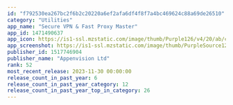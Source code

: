 ```yaml
---
id: "f792530ea267bc2f6b2c20220a6ef2afa6df4f8f7a4bc469624c88a69de26510"
category: "Utilities"
app_name: "Secure VPN & Fast Proxy Master"
app_id: 1471490637
app_icon: https://is1-ssl.mzstatic.com/image/thumb/Purple126/v4/20/ab/cb/20abcb57-70b3-537a-bfbc-c68d65f95f9b/AppIcon-1x_U007emarketing-0-0-0-7-0-0-85-220.png/1024x1024bb.png
app_screenshot: https://is1-ssl.mzstatic.com/image/thumb/PurpleSource126/v4/73/2e/90/732e904b-a2fd-0b4f-777b-f129830928a2/53f61767-7e3c-4b7f-9ef1-f4ca14a1024c_iPhoneX1.jpg/1242x2688bb.png
publisher_id: 1517746904
publisher_name: "Appenvision Ltd"
rank: 52
most_recent_release: 2023-11-30 00:00:00
release_count_in_past_year: 6
release_count_in_past_year_category: 12
release_count_in_past_year_top_in_category: 26
---
```

